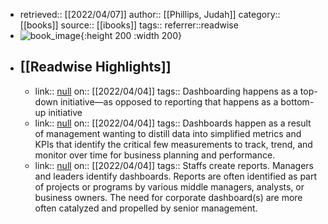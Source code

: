 - retrieved:: [[2022/04/07]]
  author:: [[Phillips, Judah]]
  category:: [[books]]
  source:: [[ibooks]]
  tags:: 
  referrer::readwise
- ![book_image](https://readwise-assets.s3.amazonaws.com/static/images/default-book-icon-4.11327a2af05a.png){:height 200 :width 200}
- ## [[Readwise Highlights]]
	- link:: [null](null)
	  on:: [[2022/04/04]]
	  tags:: 
	  Dashboarding happens as a top-down initiative—as opposed to reporting that happens as a bottom-up initiative
	- link:: [null](null)
	  on:: [[2022/04/04]]
	  tags:: 
	  Dashboards happen as a result of management wanting to distill data into simplified metrics and KPIs that identify the critical few measurements to track, trend, and monitor over time for business planning and performance.
	- link:: [null](null)
	  on:: [[2022/04/04]]
	  tags:: 
	  Staffs create reports. Managers and leaders identify dashboards. Reports are often identified as part of projects or programs by various middle managers, analysts, or business owners. The need for corporate dashboard(s) are more often catalyzed and propelled by senior management.